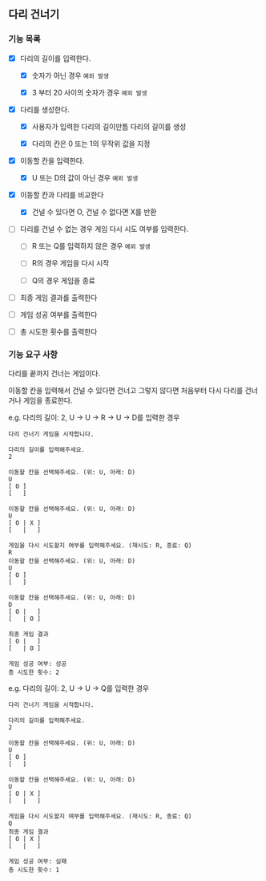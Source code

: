 ## 다리 건너기

### 기능 목록

-[x] 다리의 길이를 입력한다.
    - [x] 숫자가 아닌 경우 `예외 발생`
    - [x] 3 부터 20 사이의 숫자가 경우 `예외 발생`


- [x] 다리를 생성한다.
    - [x] 사용자가 입력한 다리의 길이만틈 다리의 길이를 생성
    - [x] 다리의 칸은 0 또는 1의 무작위 값을 지정


- [x] 이동할 칸을 입력한다.
    - [x] U 또는 D의 값이 아닌 경우 `예외 발생`


- [x] 이동할 칸과 다리를 비교한다
    - [x] 건널 수 있다면 O, 건널 수 없다면 X를 반환


- [ ] 다리를 건널 수 없는 경우 게임 다시 시도 여부를 입력한다.
    - [ ] R 또는 Q를 입력하지 않은 경우 `예외 발생`
    - [ ] R의 경우 게임을 다시 시작
    - [ ] Q의 경우 게임을 종료


- [ ] 최종 게임 결과를 출력한다


- [ ] 게임 성공 여부를 출력한다


- [ ] 총 시도한 횟수를 출력한다

### 기능 요구 사항

다리를 끝까지 건너는 게임이다.

이동할 칸을 입력해서 건널 수 있다면 건너고 그렇지 않다면 처음부터 다시 다리를 건너거나 게임을 종료한다.

e.g. 다리의 길이: 2, U -> U -> R -> U -> D를 입력한 경우

```
다리 건너기 게임을 시작합니다.

다리의 길이를 입력해주세요.
2

이동할 칸을 선택해주세요. (위: U, 아래: D)
U
[ O ]
[   ]

이동할 칸을 선택해주세요. (위: U, 아래: D)
U
[ O | X ]
[   |   ]

게임을 다시 시도할지 여부를 입력해주세요. (재시도: R, 종료: Q)
R
이동할 칸을 선택해주세요. (위: U, 아래: D)
U
[ O ]
[   ]

이동할 칸을 선택해주세요. (위: U, 아래: D)
D
[ O |   ]
[   | O ]

최종 게임 결과
[ O |   ]
[   | O ]

게임 성공 여부: 성공
총 시도한 횟수: 2
```

e.g. 다리의 길이: 2, U -> U -> Q를 입력한 경우

```
다리 건너기 게임을 시작합니다.

다리의 길이를 입력해주세요.
2

이동할 칸을 선택해주세요. (위: U, 아래: D)
U
[ O ]
[   ]

이동할 칸을 선택해주세요. (위: U, 아래: D)
U
[ O | X ]
[   |   ]

게임을 다시 시도할지 여부를 입력해주세요. (재시도: R, 종료: Q)
Q
최종 게임 결과
[ O | X ]
[   |   ]

게임 성공 여부: 실패
총 시도한 횟수: 1
```